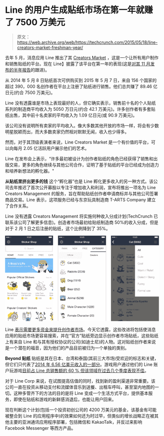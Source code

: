 # Line 的用户生成贴纸市场在第一年就赚了 7500 万美元 

> 原文：<https://web.archive.org/web/https://techcrunch.com/2015/05/18/line-creators-market-freshman-year/>

去年 5 月，消息应用 Line 推出了其 [Creators Market](https://web.archive.org/web/20230204074009/https://creator.line.me/en/) ，这是一个让所有用户制作和销售贴纸的平台。现在 Line】披露了该平台在第一年的表现(这是[对其 11 月发布的半年报告](https://web.archive.org/web/20230204074009/https://techcrunch.com/2014/11/26/chat-app-lines-user-generated-sticker-program-nets-30m-in-its-first-six-months/)的跟进)。

从 2014 年 5 月 8 日贴纸首次可供购买到 2015 年 5 月 7 日，来自 156 个国家的超过 390，000 名创作者在平台上注册了贴纸进行销售。他们总共赚了 89.46 亿日元(约合 7500 万美元)。

Line 没有透露谁是市场上表现最好的人，但它确实表示，销售前十名的个人贴纸系列的制造商平均收入为 5050 万日元(约合 42.1 万美元)。许多创作者有多套贴纸出售，其中前十名卖家的平均收入为 1.09 亿日元(或 90.9 万美元)。

该公司没有说明所有卖家的平均收入。像大多数其他开放的市场一样，将会有少数明星脱颖而出，而大多数卖家仍然相对默默无闻，收入也少得多。

然而，对于其顶级表演者来说，Line Creators Market 是一个有价值的平台，可以向每月 2.05 亿活跃用户展示他们的艺术。

Line 在发布会上表示，“许多最初被设计为创作者贴纸的角色已经获得了销售和出版交易，更多的角色继续与其他公司合作，证明了基于贴纸的平台已经成为创造力和培养新想法的孵化器。"

**从贴纸里挤出更多的钱** 
这个“孵化器”也是 Line 孵化更多收入的另一种方式。该公司去年推迟了首次公开募股以专注于增加收入和利润，宣布将推出一项名为 Line Creators Management 的服务，旨在帮助贴纸创作者申请商标并与其他公司签署商品交易。Line 表示，这项服务已经与东京玩具制造商 T-ARTS Company 建立了合作关系。

Line 没有透露 Creators Management 将实施何种收入分成计划(TechCrunch 已联系该公司了解更多信息)。创造者市场最初给贴纸制造商 50%的收入分成，但是对于 2 月 1 日之后注册的贴纸，这个比例降到了 35%。

![Line Creators Market](img/8da2711cb9d1db696bad33650febb4ae.png)

Line [表示需要更多资金来提升创作者市场](https://web.archive.org/web/20230204074009/https://www.techinasia.com/line-cuts-stamp-creator-revenue-share/)。今天它透露，这些改进将包括使消息应用的贴纸市场更容易搜索，并在“官方”贴纸旁边显示创作者市场贴纸，这些贴纸上有来自 Line 和与其有授权协议的公司(如迪士尼)的人物。这对贴纸创作者来说是一个潜在的福音，因为他们的产品目前被归为一个单独的类别。

**Beyond 贴纸** 
贴纸是其在日本、台湾和泰国(其前三大市场)受欢迎的标志和关键，但它们只代表了[2014 年 6.56 亿美元收入的一部分](https://web.archive.org/web/20230204074009/http://www.adweek.com/news/technology/17-million-new-users-day-will-app-be-next-take-america-storm-163262)。游戏用户通过他们的 Line 账户玩游戏[目前占 Line 总销售额的 60 %,但该领域在过去几个季度表现不佳](https://web.archive.org/web/20230204074009/http://linecorp.com/en/pr/news/en/2015/915)。

对于 Line Corp 来说，在试图提高估值的同时，找到新的盈利渠道非常重要。该公司一直在投资从移动支付和流媒体音乐到送餐、出租车呼叫，甚至室内地图的一切。这种多管齐下的方法的目的是将 Line 变成一个生活方式平台，提供基本服务，即使在贴纸和游戏的新鲜感消退后，也能让用户回来。

现在判断这个计划(包括一个投资初创公司的 4200 万美元的基金，该基金有可能被整合到 Line 的应用程序中)的效果如何还为时过早，但类似的增长战略正在被其他主要的亚洲通讯应用程序部署，包括微信和 KakaoTalk，并反过来影响 Facebook Messenger 等西方产品。